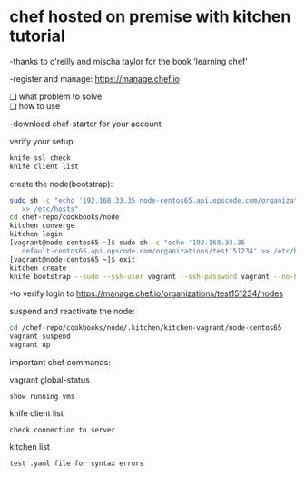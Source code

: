 chef hosted on premise with kitchen tutorial
===============

-thanks to o'reilly and mischa taylor for the book 'learning chef'

-register and manage: https://manage.chef.io

❑ what problem to solve  
❑ how to use

-download chef-starter for your account


verify your setup:
```bash
knife ssl check 
knife client list
```

create the node(bootstrap):
```bash
sudo sh -c "echo '192.168.33.35 node-centos65.api.opscode.com/organizations/test151234'  
   >> /etc/hosts"
cd chef-repo/cookbooks/node
kitchen converge
kitchen login
[vagrant@node-centos65 ~]$ sudo sh -c "echo '192.168.33.35  
   default-centos65.api.opscode.com/organizations/test151234' >> /etc/hosts"
[vagrant@node-centos65 ~]$ exit
kitchen create
knife bootstrap --sudo --ssh-user vagrant --ssh-password vagrant --no-host-key-verify node-centos65.api.opscode.com/organizations/test151234
```
-to verify login to https://manage.chef.io/organizations/test151234/nodes

suspend and reactivate the node:
```bash
cd /chef-repo/cookbooks/node/.kitchen/kitchen-vagrant/node-centos65 
vagrant suspend
vagrant up
```

important chef commands:

vagrant global-status 

	show running vms

knife client list

	check connection to server

kitchen list

	test .yaml file for syntax errors






